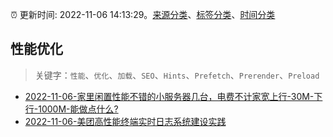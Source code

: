 :alarm_clock: 更新时间: 2022-11-06 14:13:29。[来源分类](../README.md)、[标签分类](../TAGS.md)、[时间分类](../TIMELINE.md)

## 性能优化


> 关键字：`性能`、`优化`、`加载`、`SEO`、`Hints`、`Prefetch`、`Prerender`、`Preload`



- [2022-11-06-家里闲置性能不错的小服务器几台，电费不计家宽上行-30M-下行-1000M-能做点什么?](https://www.v2ex.com/t/893126) 
- [2022-11-06-美团高性能终端实时日志系统建设实践](https://toutiao.io/k/sewret8) 